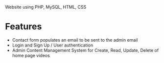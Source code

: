 Website using PHP, MySQL, HTML, CSS

# Features
- Contact form populates an email to be sent to the admin email
- Login and Sign Up / User authentication
- Admin Content Management System for Create, Read, Update, Delete of home page videos
